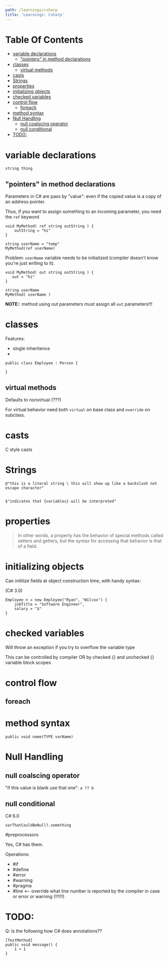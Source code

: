 ```yaml
---
path: /learnings/csharp
title: 'Learnings: Csharp'
---
```

# Table Of Contents

<!-- toc -->

- [variable declarations](#variable-declarations)
  * ["pointers" in method declarations](#pointers-in-method-declarations)
- [classes](#classes)
  * [virtual methods](#virtual-methods)
- [casts](#casts)
- [Strings](#strings)
- [properties](#properties)
- [initializing objects](#initializing-objects)
- [checked variables](#checked-variables)
- [control flow](#control-flow)
  * [foreach](#foreach)
- [method syntax](#method-syntax)
- [Null Handling](#null-handling)
  * [null coalscing operator](#null-coalscing-operator)
  * [null conditional](#null-conditional)
- [TODO:](#todo)

<!-- tocstop -->

# variable declarations

    string thing

## "pointers" in method declarations

Parameters in C# are pass by "value": even if the copied value is a copy of an address pointer.

Thus, if you want to assign something to an incoming parameter, you need the `ref` keyword


    void MyMethod( ref string outString ) {
        outString = "hi"
    }

    string userName = "temp"
    MyMethod(ref userName)

Problem: `userName` variable needs to be initialized (compiler doesn't know you're just writing to it).


    void MyMethod( out string outString ) {
       out = "hi"
    }

    string userName
    MyMethod( userName )

**NOTE:**: method using out parameters must assign all `out` parameters!!!

# classes

Features:

   * single inheritence
   *

    public class Employee : Person {

    }

## virtual methods

Defaults to nonvirtual (???)

For virtual behavior need both `virtual` on base class and `override` on subclass.

# casts

C style casts

# Strings

    @"this is a literal string \ this will show up like a backslash not escape character"


    $"indicates that {variables} will be interpreted"

# properties

> In other words, a property has the behavior of special methods called setters and getters, but the syntax for accessing that behavior is that of a field.

# initializing objects

Can initilize fields at object construction time, with handy syntax:

(C# 3.0)

    Employee n = new Employee("Ryan", "Wilcox") {
        jobTitle = "Software Engineer",
        salary = "$"
    }


# checked variables

Will throw an exception if you try to overflow the variable type

This can be controlled by compiler OR by checked {} and unchecked {} variable block scopes

# control flow

## foreach

# method syntax

    public void name(TYPE varName)

# Null Handling
## null coalscing operator

"if this value is blank use that one": `a ?? b`

## null conditional
C# 6.0

    varThatCouldBeNull?.something


#preprocessors

Yes, C# has them.

Operations:

  * #if
  * #define
  * #error
  * #warning
  * #pragma
  * #line <-- override what line number is reported by the compiler in case or error or warning (!!!!!!)

# TODO:

Q: Is the following how C# does annotations??

    [TestMethod]
    public void message() {
        1 + 1
    }
